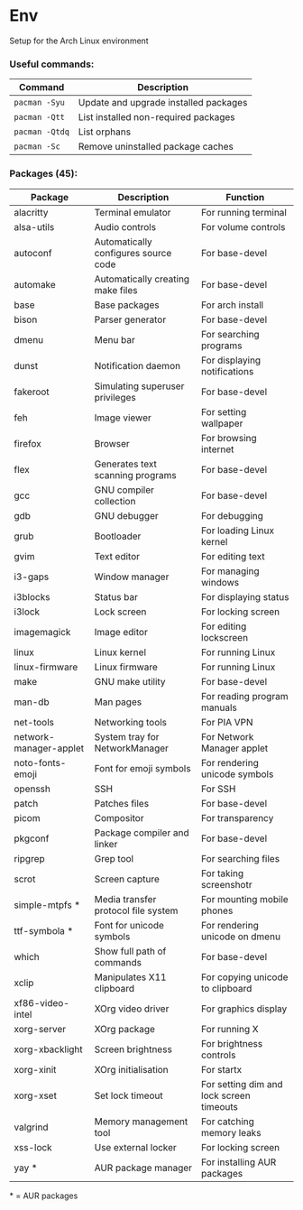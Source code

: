 # Env
Setup for the Arch Linux environment

### Useful commands:
| Command        | Description                           |
| -------------- | ------------------------------------- |
| `pacman -Syu`  | Update and upgrade installed packages |
| `pacman -Qtt`  | List installed non-required packages  |
| `pacman -Qtdq` | List orphans                          |
| `pacman -Sc`   | Remove uninstalled package caches     |

### Packages (45):
| Package                 | Description                          | Function                                 |
| ----------------------- | ------------------------------------ | ---------------------------------------- |
| alacritty               | Terminal emulator                    | For running terminal                     |
| alsa-utils              | Audio controls                       | For volume controls                      |
| autoconf                | Automatically configures source code | For base-devel                           |
| automake                | Automatically creating make files    | For base-devel                           |
| base                    | Base packages                        | For arch install                         |
| bison                   | Parser generator                     | For base-devel                           |
| dmenu                   | Menu bar                             | For searching programs                   |
| dunst                   | Notification daemon                  | For displaying notifications             |
| fakeroot                | Simulating superuser privileges      | For base-devel                           |
| feh                     | Image viewer                         | For setting wallpaper                    |
| firefox                 | Browser                              | For browsing internet                    |
| flex                    | Generates text scanning programs     | For base-devel                           |
| gcc                     | GNU compiler collection              | For base-devel                           |
| gdb                     | GNU debugger                         | For debugging                            |
| grub                    | Bootloader                           | For loading Linux kernel                 |
| gvim                    | Text editor                          | For editing text                         |
| i3-gaps                 | Window manager                       | For managing windows                     |
| i3blocks                | Status bar                           | For displaying status                    |
| i3lock                  | Lock screen                          | For locking screen                       |
| imagemagick             | Image editor                         | For editing lockscreen                   |
| linux                   | Linux kernel                         | For running Linux                        |
| linux-firmware          | Linux firmware                       | For running Linux                        |
| make                    | GNU make utility                     | For base-devel                           |
| man-db                  | Man pages                            | For reading program manuals              |
| net-tools               | Networking tools                     | For PIA VPN                              |
| network-manager-applet  | System tray for NetworkManager       | For Network Manager applet               |
| noto-fonts-emoji        | Font for emoji symbols               | For rendering unicode symbols            |
| openssh                 | SSH                                  | For SSH                                  |
| patch                   | Patches files                        | For base-devel                           |
| picom                   | Compositor                           | For transparency                         |
| pkgconf                 | Package compiler and linker          | For base-devel                           |
| ripgrep                 | Grep tool                            | For searching files                      |
| scrot                   | Screen capture                       | For taking screenshotr                   |
| simple-mtpfs *          | Media transfer protocol file system  | For mounting mobile phones               |
| ttf-symbola *           | Font for unicode symbols             | For rendering unicode on dmenu           |
| which                   | Show full path of commands           | For base-devel                           |
| xclip                   | Manipulates X11 clipboard            | For copying unicode to clipboard         |
| xf86-video-intel        | XOrg video driver                    | For graphics display                     |
| xorg-server             | XOrg package                         | For running X                            |
| xorg-xbacklight         | Screen brightness                    | For brightness controls                  |
| xorg-xinit              | XOrg initialisation                  | For startx                               |
| xorg-xset               | Set lock timeout                     | For setting dim and lock screen timeouts |
| valgrind                | Memory management tool               | For catching memory leaks                |
| xss-lock                | Use external locker                  | For locking screen                       |
| yay *                   | AUR package manager                  | For installing AUR packages              |

\* = AUR packages
